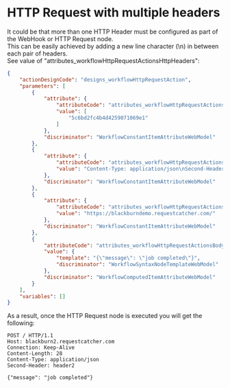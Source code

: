 # HTTP Request with multiple headers

It could be that more than one HTTP Header must be configured as part of the WebHook or HTTP Request node.\
This can be easily achieved by adding a new line character (\n) in between each pair of headers. \
See value of "attributes_workflowHttpRequestActionsHttpHeaders":

```json
{
    "actionDesignCode": "designs_workflowHttpRequestAction",
    "parameters": [
        {
            "attribute": {
                "attributeCode": "attributes_workflowHttpRequestActionsHttpMethod",
                "value": [
                    "5c6bd2fc4b4d4259071069e1"
                ]
            },
            "discriminator": "WorkflowConstantItemAttributeWebModel"
        },
        {
            "attribute": {
                "attributeCode": "attributes_workflowHttpRequestActionsHttpHeaders",
                "value": "Content-Type: application/json\nSecond-Header: header2"
            },
            "discriminator": "WorkflowConstantItemAttributeWebModel"
        },
        {
            "attribute": {
                "attributeCode": "attributes_workflowHttpRequestActionsUrl",
                "value": "https://blackburndemo.requestcatcher.com/"
            },
            "discriminator": "WorkflowConstantItemAttributeWebModel"
        },
        {
            "attributeCode": "attributes_workflowHttpRequestActionsBody",
            "value": {
                "template": "{\"message\": \"job completed\"}",
                "discriminator": "WorkflowSyntaxNodeTemplateWebModel"
            },
            "discriminator": "WorkflowComputedItemAttributeWebModel"
        }
    ],
    "variables": []
}
```

As a result, once the HTTP Request node is executed you will get the following:
```
POST / HTTP/1.1
Host: blackburn2.requestcatcher.com
Connection: Keep-Alive
Content-Length: 28
Content-Type: application/json
Second-Header: header2

{"message": "job completed"}
```
